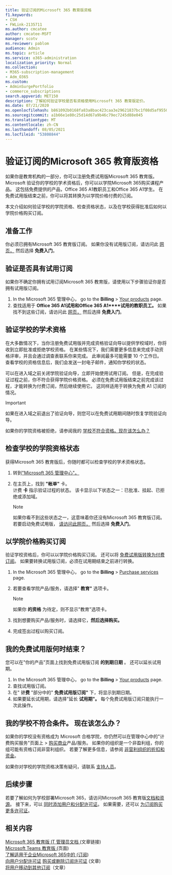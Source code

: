 ```yaml
---
title: 验证订阅的Microsoft 365 教育版资格
f1.keywords:
- CSH
- FWLink-2135711
ms.author: cmcatee
author: cmcatee-MSFT
manager: scotv
ms.reviewer: pablom
audience: Admin
ms.topic: article
ms.service: o365-administration
localization_priority: Normal
ms.collection:
- M365-subscription-management
- Adm_O365
ms.custom:
- AdminSurgePortfolio
- commerce_subscriptions
search.appverid: MET150
description: 了解如何验证学校是否有资格使用Microsoft 365 教育版定价。
ms.date: 07/21/2020
ms.openlocfilehash: b861092b0168fa83a8bac423caa3e29621837bc1f08d5af95502cde94c97ff4a
ms.sourcegitcommit: a1b66e1e80c25d14d67a9b46c79ec7245d88e045
ms.translationtype: MT
ms.contentlocale: zh-CN
ms.lasthandoff: 08/05/2021
ms.locfileid: "53808844"
---
```

# <a name="verify-academic-eligibility-for-microsoft-365-education-subscriptions"></a>验证订阅的Microsoft 365 教育版资格

如果你是教育机构的一部分，你可以注册免费试用版Microsoft 365 教育版。 Microsoft 验证你的学校的学术资格后，你可以以学院Microsoft 365购买课程产品。 这包括免费提供的产品，Office 365 A1教职员工和Office 365 A1学生。 在免费试用版结束之前，你可以将其转换为以学院价格付费的订阅。

本文介绍如何验证学校的学院资格、检查资格状态，以及在学校获得批准后如何以学院价格购买订阅。

## <a name="before-you-begin"></a>准备工作

你必须已拥有Microsoft 365 教育版订阅。 如果你没有试用版订阅，请访问此 [网页，](https://www.microsoft.com/microsoft-365/academic/compare-office-365-education-plans?activetab=tab%3aprimaryr1) 然后选择 **免费入门**。

## <a name="verify-that-you-have-a-trial-subscription"></a>验证是否具有试用订阅

如果你不确定你拥有试用订阅Microsoft 365 教育版，请使用以下步骤验证你是否拥有试用版订阅。

1. In the Microsoft 365 管理中心， go to the **Billing** \> <a href="https://go.microsoft.com/fwlink/p/?linkid=842054" target="_blank">Your products</a> page.
2. 查找适用于 **Office 365 A1试用和Office 365 A1****试用的教职员工。** 如果找不到这些订阅，请访问此 [网页，](https://www.microsoft.com/microsoft-365/academic/compare-office-365-education-plans?activetab=tab%3aprimaryr1) 然后选择 **免费入门**。

## <a name="verify-your-schools-academic-eligibility"></a>验证学校的学术资格

在大多数情况下，当你注册免费试用版并完成资格验证向导以提供学校域时，你将收到立即批准或拒绝学校资格。 在某些情况下，我们需要更多信息来完成手动资格评审，并且会通过调查表联系你来完成。 此审阅最多可能需要 10 个工作日。 查看学校的资格信息后，我们会发送一封电子邮件，通知你学校的状态。

可以在进入域之前关闭学院验证向导，立即开始使用试用订阅。 但是，在完成验证过程之前，你不符合获得学院价格资格。 必须在免费试用版结束之前完成该过程，才能转换为付费订阅，然后继续使用它。 这同样适用于转换为免费 A1 订阅的情况。

> [!IMPORTANT]
> 如果在进入域之前退出了验证向导，则您可以在免费试用期间随时[](https://go.microsoft.com/fwlink/p/?linkid=2135255)恢复学院验证向导。

如果你的学院资格被拒绝，请参阅我的 [学校不符合资格。现在该怎么办？](#my-school-isnt-eligible-what-do-i-do-now)

## <a name="check-the-status-of-your-schools-academic-eligibility"></a>检查学校的学院资格状态

获得Microsoft 365 教育版后，你随时都可以检查学校的学术资格状态。

1. 转到["Microsoft 365 管理中心"。](https://go.microsoft.com/fwlink/p/?linkid=2024339)
2. 在主页上，找到 **"帐单"** 卡。\
    计费 **卡** 指示验证过程的状态。 该卡显示以下状态之一：已批准、挂起、已拒绝或添加域。

    > [!NOTE]
    > 如果你看不到这些状态之一，这意味着你还没有Microsoft 365 教育版订阅。 若要启动免费试用版， [请访问此网页，](https://www.microsoft.com/microsoft-365/academic/compare-office-365-education-plans?activetab=tab%3aprimaryr1) 然后选择 **免费入门**。

## <a name="buy-subscriptions-at-academic-prices"></a>以学院价格购买订阅

验证学校资格后，你可以以学院价格购买订阅。 还可以将 [免费试用版转换为付费订阅](../try-or-buy-microsoft-365.md)。 如果要转换试用版订阅，必须在试用期结束之前进行转换。

1. In the Microsoft 365 管理中心， go to the **Billing** \> <a href="https://go.microsoft.com/fwlink/p/?linkid=868433" target="_blank">Purchase services</a> page.
2. 若要查看学院产品/服务，请选择" **教育"** 选项卡。

    > [!NOTE]
    > 如果你 **的资格** 为待定，则不显示"教育"选项卡。

3. 找到想要购买产品/服务时，请选择它，**然后选择购买。**
4. 完成签出过程以购买订阅。

## <a name="when-does-my-free-trial-end"></a>我的免费试用版何时结束？

您可以在"你的产品"页面上找到免费试用版订阅 **的到期日期** 。 还可以延长试用期。

1. In the Microsoft 365 管理中心， go to the **Billing** \> <a href="https://go.microsoft.com/fwlink/p/?linkid=842054" target="_blank">Your products</a> page.
2. 查找试用版订阅。
3. 在" **计费** "部分中的" **免费试用版订阅"** 下，将显示到期日期。
4. 如果要延长试用期，请选择"延长 **试用期"。** 每个免费试用版订阅只能执行一次此操作。

## <a name="my-school-isnt-eligible-what-do-i-do-now"></a>我的学校不符合条件。 现在该怎么办？

如果你的学校没有资格成为 Microsoft 合格学院，你仍然可以在管理中心中的"计费购买服务"页面上 \> <a href="https://go.microsoft.com/fwlink/p/?linkid=868433" target="_blank">购买商业</a>产品/服务。 如果你的组织是一个非盈利组，你的组可能有资格订阅非营利组织。 若要了解更多信息，请参阅 [非营利组织的折扣和资金](https://www.microsoft.com/nonprofits/eligibility)。

如果你对学校的学院资格决策有疑问，请联系 [支持人员](../../business-video/get-help-support.md)。

## <a name="next-steps"></a>后续步骤

若要了解如何为学校部署Microsoft 365，请访问Microsoft 365 教育版[文档和资源](/microsoft-365/education/deploy/)。 接下来，可以 [同时添加用户和分配许可证](../../admin/add-users/add-users.md)。 如果需要，还可以 [为订阅购买更多许可证](../licenses/buy-licenses.md)。

## <a name="related-content"></a>相关内容

[Microsoft 365 教育版 IT 管理员文档 (](/education/itadmins)文章链接) \
[Microsoft Teams 教育版 (](https://microsoft.com/education/products/teams/default.aspx)页面) \
[了解适用于企业Microsoft 365中的 (订阅](../licenses/subscriptions-and-licenses.md)) \
[向用户分配许可证](../../admin/manage/assign-licenses-to-users.md)
[购买或删除订阅许可证](../licenses/buy-licenses.md) (文章) \
[将用户移动到其他订阅](move-users-different-subscription.md)（文章）
